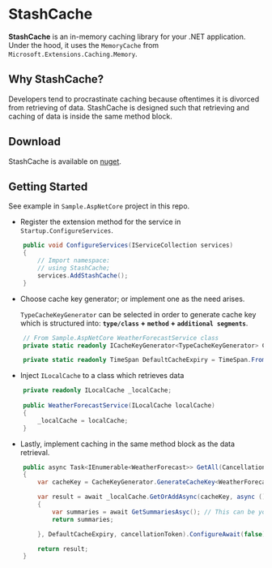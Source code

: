 # StashCache

**StashCache** is an in-memory caching library for your .NET application. Under the hood, it uses the `MemoryCache` from `Microsoft.Extensions.Caching.Memory`.

## Why StashCache?
Developers tend to procrastinate caching because oftentimes it is divorced from retrieving of data. StashCache is designed such that retrieving and caching of data is inside the same method block.

## Download
StashCache is available on [nuget](https://www.nuget.org/packages/StashCache/).

## Getting Started
See example in `Sample.AspNetCore` project in this repo.

* Register the extension method for the service in `Startup.ConfigureServices`.
``` csharp
    public void ConfigureServices(IServiceCollection services)
    {
        // Import namespace:
        // using StashCache;
        services.AddStashCache();
    }
```
* Choose cache key generator; or implement one as the need arises.

   `TypeCacheKeyGenerator` can be selected in order to generate cache key which is structured into: **`type/class` + `method` + `additional segments`**.
```csharp
    // From Sample.AspNetCore WeatherForecastService class
    private static readonly ICacheKeyGenerator<TypeCacheKeyGenerator> CacheKeyGenerator = CacheKeyGeneratorFactory.GetCacheKeyGenerator<TypeCacheKeyGenerator>();

    private static readonly TimeSpan DefaultCacheExpiry = TimeSpan.FromHours(1);
```
* Inject `ILocalCache` to a class which retrieves data
```csharp
    private readonly ILocalCache _localCache;
    
    public WeatherForecastService(ILocalCache localCache)
    {
        _localCache = localCache;
    }
```

* Lastly, implement caching in the same method block as the data retrieval.
```csharp
    public async Task<IEnumerable<WeatherForecast>> GetAll(CancellationToken cancellationToken)
    {
        var cacheKey = CacheKeyGenerator.GenerateCacheKey<WeatherForecastService>();

        var result = await _localCache.GetOrAddAsync(cacheKey, async () =>
        {
            var summaries = await GetSummariesAsyc(); // This can be your database call
            return summaries;

        }, DefaultCacheExpiry, cancellationToken).ConfigureAwait(false);

        return result;
    }
```

